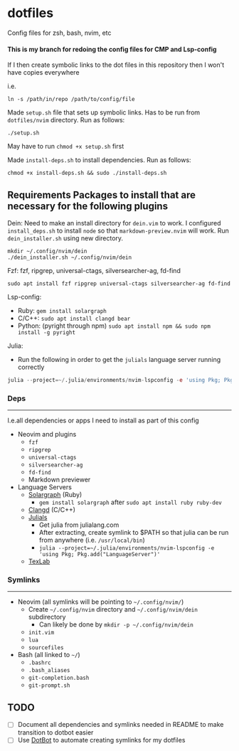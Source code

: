 # dotfiles
Config files for zsh, bash, nvim, etc

#### This is my branch for redoing the config files for CMP and Lsp-config

If I then create symbolic links to the dot files in this repository then I
won't have copies everywhere

i.e.

    ln -s /path/in/repo /path/to/config/file

Made `setup.sh` file that sets up symbolic links. Has to be run from
`dotfiles/nvim` directory. Run as follows:

    ./setup.sh

May have to run `chmod +x setup.sh` first

Made `install-deps.sh` to install dependencies. Run as follows:

    chmod +x install-deps.sh && sudo ./install-deps.sh

## Requirements Packages to install that are necessary for the following plugins

Dein:
Need to make an install directory for `dein.vim` to work. I configured `install_deps.sh` to install `node` so that `markdown-preview.nvim` will work.
Run `dein_installer.sh` using new directory.

    mkdir ~/.config/nvim/dein
    ./dein_installer.sh ~/.config/nvim/dein

Fzf: fzf, ripgrep, universal-ctags, silversearcher-ag, fd-find

    sudo apt install fzf ripgrep universal-ctags silversearcher-ag fd-find

Lsp-config:
- Ruby: `gem install solargraph`
- C/C++: `sudo apt install clangd bear`
- Python: (pyright through npm) `sudo apt install npm && sudo npm install -g
  pyright`

Julia:
- Run the following in order to get the `julials` language server running correctly

```julia
julia --project=~/.julia/environments/nvim-lspconfig -e 'using Pkg; Pkg.add("LanguageServer")'
```

### Deps
---
I.e.all dependencies or apps I need to install as part of this config
- Neovim and plugins
    - `fzf`
    - `ripgrep`
    - `universal-ctags`
    - `silversearcher-ag`
    - `fd-find`
    - Markdown previewer
- Language Servers
    - [Solargraph](https://github.com/neovim/nvim-lspconfig/blob/master/doc/server_configurations.md#solargraph) (Ruby)
        - `gem install solargraph` after `sudo apt install ruby ruby-dev`
    - [Clangd](https://github.com/neovim/nvim-lspconfig/blob/master/doc/server_configurations.md#clangd) (C/C++)
    - [Julials](https://github.com/neovim/nvim-lspconfig/blob/master/doc/server_configurations.md#julials)
        - Get julia from julialang.com
        - After extracting, create symlink to $PATH so that julia can be run from anywhere (i.e. `/usr/local/bin`)
        - `julia --project=~/.julia/environments/nvim-lspconfig -e 'using Pkg; Pkg.add("LanguageServer")'`
    - [TexLab](https://github.com/neovim/nvim-lspconfig/blob/master/doc/server_configurations.md#texlab)
 
 ### Symlinks
 ---
 - Neovim (all symlinks will be pointing to `~/.config/nvim/`)
    - Create `~/.config/nvim` directory and `~/.config/nvim/dein` subdirectory
        - Can likely be done by `mkdir -p ~/.config/nvim/dein`
    - `init.vim`
    - `lua`
    - `sourcefiles`
- Bash (all linked to `~/`)
    - `.bashrc`
    - `.bash_aliases`
    - `git-completion.bash`
    - `git-prompt.sh`

## TODO
- [ ] Document all dependencies and symlinks needed in README to make transition to dotbot easier
- [ ] Use [DotBot](https://github.com/anishathalye/dotbot) to automate creating symlinks for my dotfiles
